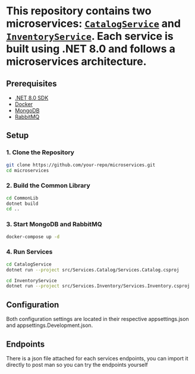 # This repository contains two microservices: [`CatalogService`](CatalogService) and [`InventoryService`](InventoryService). Each service is built using .NET 8.0 and follows a microservices architecture.

## Prerequisites

- [.NET 8.0 SDK](https://dotnet.microsoft.com/download/dotnet/8.0)
- [Docker](https://www.docker.com/get-started)
- [MongoDB](https://www.mongodb.com/try/download/community)
- [RabbitMQ](https://www.rabbitmq.com/download.html)

## Setup

### 1. Clone the Repository

```sh
git clone https://github.com/your-repo/microservices.git
cd microservices
```

### 2. Build the Common Library
```sh
cd CommonLib
dotnet build
cd ..
```

### 3. Start MongoDB and RabbitMQ
```sh
docker-compose up -d
```

### 4. Run Services
```sh
cd CatalogService
dotnet run --project src/Services.Catalog/Services.Catalog.csproj
```
```sh
cd InventoryService
dotnet run --project src/Services.Inventory/Services.Inventory.csproj
```

## Configuration
Both configuration settings are located in their respective appsettings.json and appsettings.Development.json.

## Endpoints
There is a json file attached for each services endpoints, you can import it directly to post man so you can try the endpoints yourself
